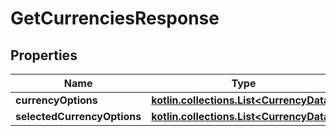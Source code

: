 
# GetCurrenciesResponse

## Properties
| Name | Type | Description | Notes |
| ------------ | ------------- | ------------- | ------------- |
| **currencyOptions** | [**kotlin.collections.List&lt;CurrencyData&gt;**](CurrencyData.md) |  |  [optional] |
| **selectedCurrencyOptions** | [**kotlin.collections.List&lt;CurrencyData&gt;**](CurrencyData.md) |  |  [optional] |



